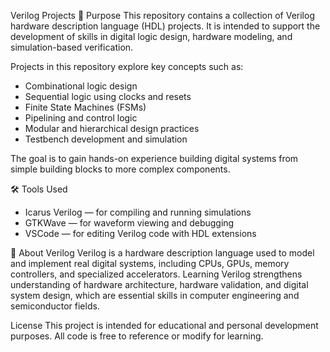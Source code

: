 Verilog Projects
🎯 Purpose
This repository contains a collection of Verilog hardware description language (HDL) projects.
It is intended to support the development of skills in digital logic design, hardware modeling, and simulation-based verification.

Projects in this repository explore key concepts such as:
  - Combinational logic design
  - Sequential logic using clocks and resets
  - Finite State Machines (FSMs)
  - Pipelining and control logic
  - Modular and hierarchical design practices
  - Testbench development and simulation

The goal is to gain hands-on experience building digital systems from simple building blocks to more complex components.

🛠 Tools Used
  - Icarus Verilog — for compiling and running simulations
  - GTKWave — for waveform viewing and debugging
  - VSCode — for editing Verilog code with HDL extensions

🧠 About Verilog
Verilog is a hardware description language used to model and implement real digital systems, including CPUs, GPUs, memory controllers, and specialized accelerators.
Learning Verilog strengthens understanding of hardware architecture, hardware validation, and digital system design, which are essential skills in computer engineering and semiconductor fields.

License
This project is intended for educational and personal development purposes.
All code is free to reference or modify for learning.
